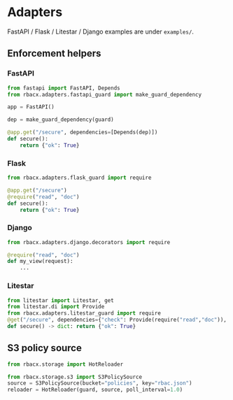 
# Adapters

FastAPI / Flask / Litestar / Django examples are under `examples/`.


## Enforcement helpers

### FastAPI
```python
from fastapi import FastAPI, Depends
from rbacx.adapters.fastapi_guard import make_guard_dependency

app = FastAPI()

dep = make_guard_dependency(guard)

@app.get("/secure", dependencies=[Depends(dep)])
def secure():
    return {"ok": True}
```

### Flask
```python
from rbacx.adapters.flask_guard import require

@app.get("/secure")
@require("read", "doc")
def secure():
    return {"ok": True}
```

### Django
```python
from rbacx.adapters.django.decorators import require

@require("read", "doc")
def my_view(request):
    ...
```

### Litestar
```python
from litestar import Litestar, get
from litestar.di import Provide
from rbacx.adapters.litestar_guard import require
@get("/secure", dependencies={"check": Provide(require("read","doc")), "rbacx_guard": Provide(lambda: guard)})
def secure() -> dict: return {"ok": True}
```

## S3 policy source
```python
from rbacx.storage import HotReloader

from rbacx.storage.s3 import S3PolicySource
source = S3PolicySource(bucket="policies", key="rbac.json")
reloader = HotReloader(guard, source, poll_interval=1.0)
```
